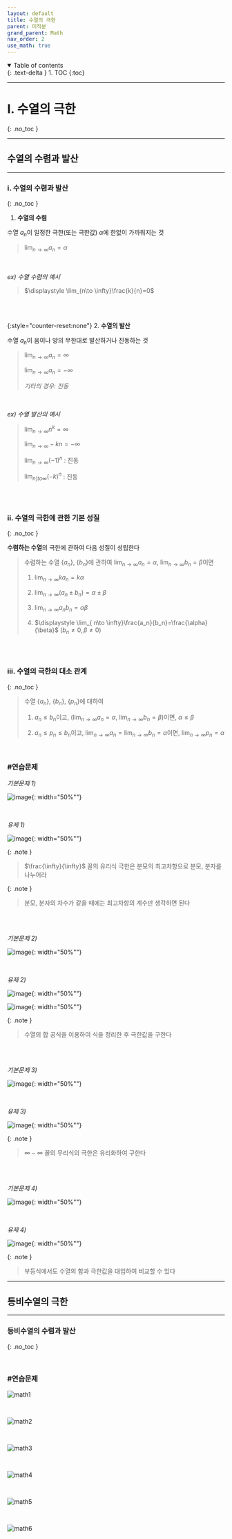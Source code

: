 ```yaml
---
layout: default
title: 수열의 극한
parent: 미적분
grand_parent: Math
nav_order: 2
use_math: true
---
```


<details open markdown="block">
  <summary>
    Table of contents
  </summary>
  {: .text-delta }
1. TOC
{:toc}
</details>

---

# I. 수열의 극한
{: .no_toc }

---

## 수열의 수렴과 발산

---

### i. 수열의 수렴과 발산
{: .no_toc }

1. **수열의 수렴**

수열 $a_n$이 일정한 극한(또는 극한값) $\alpha$에 한없이 가까워지는 것

> $\displaystyle \lim_{ n\to \infty}a_n = \alpha$


<br/>

_ex) 수열 수렴의 예시_

> $\displaystyle \lim_{n\to \infty}\frac{k}{n}=0$

<br/><br/>

{:style="counter-reset:none"}
2. **수열의 발산**

수열 $a_n$이 음이나 양의 무한대로 발산하거나 진동하는 것

> $\displaystyle \lim_{ n\to \infty}a_n = \infty$
>
> $\displaystyle \lim_{ n\to \infty}a_n = -\infty$
>
> _기타의 경우: 진동_

<br/>

_ex) 수열 발산의 예시_

> $\displaystyle \lim_{ n\to \infty}n^k=\infty$
>
> $\displaystyle \lim_{ n\to \infty}-kn=-\infty$
>
> $\displaystyle \lim_{ n\to \infty}(-1)^n$ : 진동
>
> $\displaystyle \lim_{ n]to \infty}(-k)^n$ : 진동

<br/><br/>


### ii. 수열의 극한에 관한 기본 성질
{: .no_toc }

**수렴하는 수열**의 극한에 관하여 다음 성질이 성립한다

> 수렴하는 수열 {$a_n$}, {$b_n$}에 관하여 $\displaystyle \lim_{ n\to \infty}a_n= \alpha$, $\displaystyle \lim_{ n\to \infty}b_n= \beta$이면
>
> 1. $\displaystyle \lim_{ n\to \infty}ka_n = k\alpha$
>
> 2. $\displaystyle \lim_{ n\to \infty}(a_n \pm b_n)=\alpha \pm \beta$
>
> 3. $\displaystyle \lim_{ n \to \infty}a_nb_n= \alpha\beta$
>
> 4. $\displaystyle \lim_{ n\to \infty}\frac{a_n}{b_n}=\frac{\alpha}{\beta}$ $(b_n \neq 0, \beta \neq 0)$

<br/><br/>


### iii. 수열의 극한의 대소 관계
{: .no_toc }

> 수열 {$a_n$}, {$b_n$}, {$p_n$}에 대하여
>
> 1. $a_n \leq b_n$이고, ($\displaystyle \lim_{ n\to \infty}a_n=\alpha$, $\displaystyle \lim_{ n\to \infty}b_n=\beta$)이면, $\alpha \leq \beta$
>
> 2. $a_n \leq p_n \leq b_n$이고, $\displaystyle \lim_{ n\to \infty}a_n=\lim_{n \to \infty}b_n=\alpha$이면, $\displaystyle \lim_{ n\to \infty}p_n=\alpha$

<br/>

### #연습문제

_기본문제 1)_

![image](https://github.com/JGoo99/java-project/assets/126454114/540629fd-10ab-4473-bf6a-b64850eefa9e){: width="50%""}

<br/>

_유제 1)_

![image](https://github.com/JGoo99/java-project/assets/126454114/da079a43-21fd-4087-81b1-f018ee83f207){: width="50%""}

{: .note }
> $\frac{\infty}{\infty}$ 꼴의 유리식 극한은 분모의 최고차항으로 분모, 분자를 나누어라

{: .note }
> 분모, 분자의 차수가 같을 때에는 최고차항의 계수만 생각하면 된다

<br/><br/>

_기본문제 2)_

![image](https://github.com/JGoo99/java-project/assets/126454114/b23ae088-a92f-4d3f-b601-823405bbf63f){: width="50%""}

<br/>

_유제 2)_

![image](https://github.com/JGoo99/java-project/assets/126454114/20348985-bcf8-48b3-ba1e-ae7516cb6878){: width="50%""}

![image](https://github.com/JGoo99/java-project/assets/126454114/6e9ef8e5-f61a-4da3-a675-99cc27ffe17e){: width="50%""}

{: .note }
> 수열의 합 공식을 이용하여 식을 정리한 후 극한값을 구한다

<br/><br/>

_기본문제 3)_

![image](https://github.com/JGoo99/java-project/assets/126454114/233fd094-3dfa-4a89-94a4-82fe8f7f17d0){: width="50%""}

<br/>

_유제 3)_

![image](https://github.com/JGoo99/java-project/assets/126454114/bce805e3-48fc-42d3-baf0-8871fa126971){: width="50%""}


{: .note }
> $\infty- \infty$ 꼴의 무리식의 극한은 유리화하여 구한다

<br/><br/>

_기본문제 4)_

![image](https://github.com/JGoo99/java-project/assets/126454114/f316eaa3-79a2-467f-9ff5-4824b85d0c95){: width="50%""}

<br/>

_유제 4)_

![image](https://github.com/JGoo99/java-project/assets/126454114/a2c588e5-9b5b-4b33-8cd2-86a3def8bade){: width="50%""}

{: .note }
> 부등식에서도 수열의 합과 극한값을 대입하여 비교할 수 있다

---

## 등비수열의 극한

---

### 등비수열의 수렴과 발산
{: .no_toc }



<br/>

### #연습문제

![math1](https://github.com/JGoo99/java-project/assets/126454114/ed983407-0f55-4115-bae4-6df2f5ecb5ee)

<br/>

![math2](https://github.com/JGoo99/java-project/assets/126454114/d75797ca-4865-4860-86bb-21f933e345fd)

<br/>

![math3](https://github.com/JGoo99/java-project/assets/126454114/a1275663-0ecb-405d-95e7-189b947100b8)

<br/>

![math4](https://github.com/JGoo99/java-project/assets/126454114/c467ec7f-c574-465b-8d5a-52988f5b2653)

<br/>

![math5](https://github.com/JGoo99/java-project/assets/126454114/9d0f42b7-81c0-4a7d-8721-ff8413c2b707)

<br/>

![math6](https://github.com/JGoo99/java-project/assets/126454114/311f8147-a4f1-4f8f-95ff-e81e7c5f7437)

